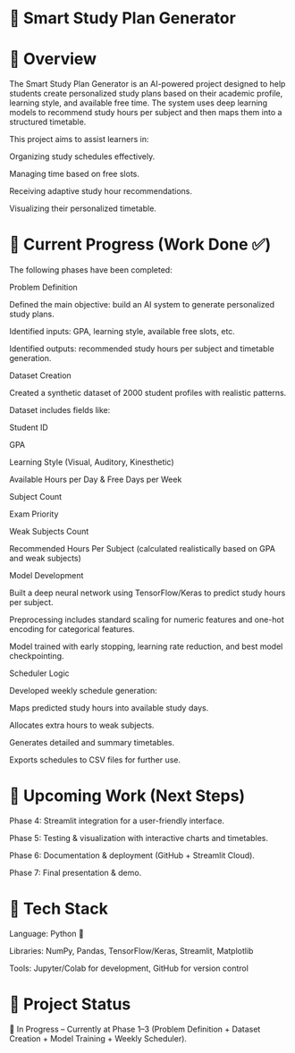 # 📘 Smart Study Plan Generator
# 🔹 Overview

The Smart Study Plan Generator is an AI-powered project designed to help students create personalized study plans based on their academic profile, learning style, and available free time. The system uses deep learning models to recommend study hours per subject and then maps them into a structured timetable.

This project aims to assist learners in:

Organizing study schedules effectively.

Managing time based on free slots.

Receiving adaptive study hour recommendations.

Visualizing their personalized timetable.

# 🔹 Current Progress (Work Done ✅)

The following phases have been completed:

Problem Definition

Defined the main objective: build an AI system to generate personalized study plans.

Identified inputs: GPA, learning style, available free slots, etc.

Identified outputs: recommended study hours per subject and timetable generation.

Dataset Creation

Created a synthetic dataset of 2000 student profiles with realistic patterns.

Dataset includes fields like:

Student ID

GPA

Learning Style (Visual, Auditory, Kinesthetic)

Available Hours per Day & Free Days per Week

Subject Count

Exam Priority

Weak Subjects Count

Recommended Hours Per Subject (calculated realistically based on GPA and weak subjects)

Model Development

Built a deep neural network using TensorFlow/Keras to predict study hours per subject.

Preprocessing includes standard scaling for numeric features and one-hot encoding for categorical features.

Model trained with early stopping, learning rate reduction, and best model checkpointing.

Scheduler Logic

Developed weekly schedule generation:

Maps predicted study hours into available study days.

Allocates extra hours to weak subjects.

Generates detailed and summary timetables.

Exports schedules to CSV files for further use.

# 🔹 Upcoming Work (Next Steps)

Phase 4: Streamlit integration for a user-friendly interface.

Phase 5: Testing & visualization with interactive charts and timetables.

Phase 6: Documentation & deployment (GitHub + Streamlit Cloud).

Phase 7: Final presentation & demo.

# 🔹 Tech Stack

Language: Python 🐍

Libraries: NumPy, Pandas, TensorFlow/Keras, Streamlit, Matplotlib

Tools: Jupyter/Colab for development, GitHub for version control

# 🔹 Project Status

🚧 In Progress – Currently at Phase 1–3 (Problem Definition + Dataset Creation + Model Training + Weekly Scheduler).
